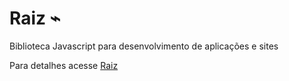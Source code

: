 # Raiz ⌁

Biblioteca Javascript para desenvolvimento de aplicações e sites

Para detalhes acesse [Raiz](http://raizjs.github.io)
